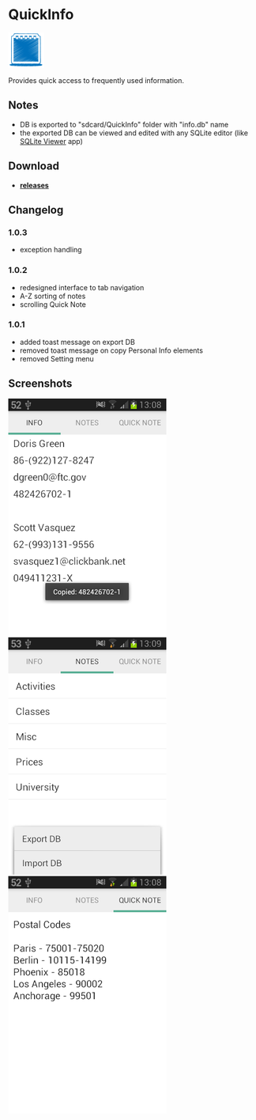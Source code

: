 
# QuickInfo

![Icon](_img/icon.png)

Provides quick access to frequently used information.

## Notes

- DB is exported to "sdcard/QuickInfo" folder with "info.db" name
- the exported DB can be viewed and edited with any SQLite editor (like [SQLite Viewer](https://play.google.com/store/apps/details?id=com.kokufu.android.apps.sqliteviewer.free) app)

## Download

- [**releases**](https://github.com/mortalis13/QuickInfo-Android/releases)


## Changelog

### 1.0.3

- exception handling

### 1.0.2

- redesigned interface to tab navigation
- A-Z sorting of notes
- scrolling Quick Note

### 1.0.1

- added toast message on export DB
- removed toast message on copy Personal Info elements
- removed Setting menu

## Screenshots

![Image_1](_img/quickinfo-1.png)<br>
![Image_2](_img/quickinfo-2.png)<br>
![Image_2](_img/quickinfo-3.png)<br>
